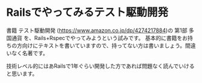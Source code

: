 # Railsでやってみるテスト駆動開発

書籍 テスト駆動開発 (https://www.amazon.co.jp/dp/4274217884)の 第1部 多国通貨 を、Rails+Rspecでやってみようという試みです。
基本的に書籍をお持ちの方向けにテキストを書いていますので、持ってない方は書いましょう。間違いなく名著です。

技術レベル的にはあRailsで1年ぐらい開発した方であれば問題なく読んでいけると思います。